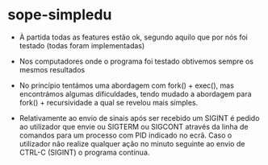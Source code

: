 # sope-simpledu

- À partida todas as features estão ok, segundo aquilo que por nós foi testado (todas foram implementadas)

- Nos computadores onde o programa foi testado obtivemos sempre os mesmos resultados

- No princípio tentámos uma abordagem com fork() + exec(), mas encontrámos algumas dificuldades, tendo 
mudado a abordagem para fork() + recursividade a qual se revelou mais simples.

- Relativamente ao envio de sinais após ser recebido um SIGINT é pedido ao utilizador que envie ou 
SIGTERM ou SIGCONT através da linha de comandos para um processo com PID indicado no ecrã.
Caso o utilizador não realize qualquer ação no minuto seguinte ao envio de CTRL-C (SIGINT) o programa 
continua. 

